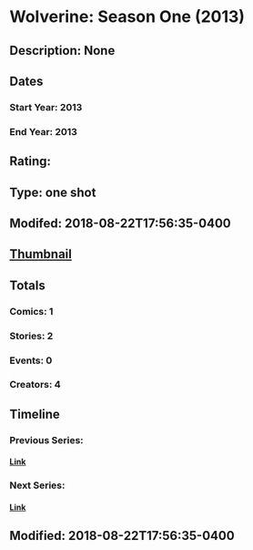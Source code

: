 # Wolverine: Season One (2013)
## Description: None
## Dates
### Start Year: 2013
### End Year: 2013
## Rating: 
## Type: one shot
## Modifed: 2018-08-22T17:56:35-0400
## [Thumbnail](http://i.annihil.us/u/prod/marvel/i/mg/6/c0/57c74ba45b937.jpg)
## Totals
### Comics: 1
### Stories: 2
### Events: 0
### Creators: 4
## Timeline
### Previous Series: 
#### [Link]()
### Next Series: 
#### [Link]()
## Modified: 2018-08-22T17:56:35-0400